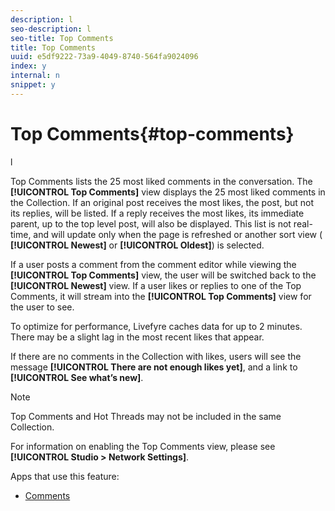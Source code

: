 ```yaml
---
description: l
seo-description: l
seo-title: Top Comments
title: Top Comments
uuid: e5df9222-73a9-4049-8740-564fa9024096
index: y
internal: n
snippet: y
---
```


# Top Comments{#top-comments}

l

Top Comments lists the 25 most liked comments in the conversation. The **[!UICONTROL Top Comments]** view displays the 25 most liked comments in the Collection. If an original post receives the most likes, the post, but not its replies, will be listed. If a reply receives the most likes, its immediate parent, up to the top level post, will also be displayed. This list is not real-time, and will update only when the page is refreshed or another sort view ( **[!UICONTROL Newest]** or **[!UICONTROL Oldest]**) is selected.

If a user posts a comment from the comment editor while viewing the **[!UICONTROL Top Comments]** view, the user will be switched back to the **[!UICONTROL Newest]** view. If a user likes or replies to one of the Top Comments, it will stream into the **[!UICONTROL Top Comments]** view for the user to see.

To optimize for performance, Livefyre caches data for up to 2 minutes. There may be a slight lag in the most recent likes that appear.

If there are no comments in the Collection with likes, users will see the message **[!UICONTROL There are not enough likes yet]**, and a link to **[!UICONTROL See what’s new]**.

>[!NOTE]
>
>Top Comments and Hot Threads may not be included in the same Collection.

For information on enabling the Top Comments view, please see **[!UICONTROL Studio > Network Settings]**.

Apps that use this feature:

* [Comments](c_comments_app.md#c_comments_app)

